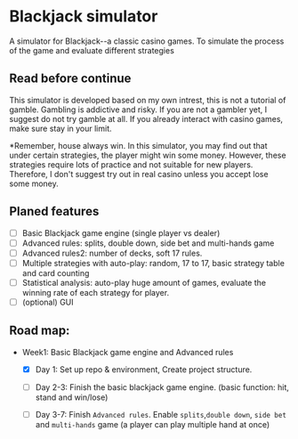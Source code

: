 # Blackjack simulator

A simulator for Blackjack--a classic casino games. To simulate the process of the game and evaluate different strategies

## Read before continue
This simulator is developed based on my own intrest, this is not a tutorial of gamble. Gambling is addictive and risky. If you are not a gambler yet, I suggest do not try gamble at all. If you already interact with casino games, make sure stay in your limit. 

*Remember, house always win. In this simulator, you may find out that under certain strategies, the player might win some money. However, these strategies require lots of practice and not suitable for new players. Therefore, I don't suggest try out in real casino unless you accept lose some money.

## Planed features
- [ ] Basic Blackjack game engine (single player vs dealer)
- [ ] Advanced rules: splits, double down, side bet and multi-hands game
- [ ] Advanced rules2: number of decks, soft 17 rules. 
- [ ] Multiple strategies with auto-play: random, 17 to 17, basic strategy table and card counting
- [ ] Statistical analysis: auto-play huge amount of games, evaluate the winning rate of each strategy for player.
- [ ] (optional) GUI

## Road map:
- Week1: Basic Blackjack game engine and Advanced rules
  - [x] Day 1: Set up repo & environment, Create project structure.
  - [ ] Day 2-3: Finish the basic blackjack game engine. (basic function: hit, stand and win/lose)
  - [ ] Day 3-7: Finish `Advanced rules`. Enable `splits`,`double down`, `side bet` and `multi-hands` game (a player can play multiple hand at once)
  
